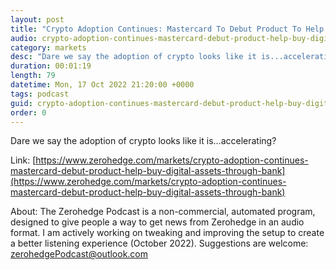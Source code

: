 ```yaml
---
layout: post
title: "Crypto Adoption Continues: Mastercard To Debut Product To Help Buy Digital Assets Through Bank Accounts"
audio: crypto-adoption-continues-mastercard-debut-product-help-buy-digital-assets-through-bank-0
category: markets
desc: "Dare we say the adoption of crypto looks like it is...accelerating?"
duration: 00:01:19
length: 79
datetime: Mon, 17 Oct 2022 21:20:00 +0000
tags: podcast
guid: crypto-adoption-continues-mastercard-debut-product-help-buy-digital-assets-through-bank-0
order: 0
---
```

Dare we say the adoption of crypto looks like it is...accelerating?

Link: [https://www.zerohedge.com/markets/crypto-adoption-continues-mastercard-debut-product-help-buy-digital-assets-through-bank](https://www.zerohedge.com/markets/crypto-adoption-continues-mastercard-debut-product-help-buy-digital-assets-through-bank)

About: The Zerohedge Podcast is a non-commercial, automated program, designed to give people a way to get news from Zerohedge in an audio format.  I am actively working on tweaking and improving the setup to create a better listening experience (October 2022).  Suggestions are welcome: [zerohedgePodcast@outlook.com](mailto:zerohedgePodcast@outlook.com)